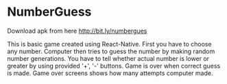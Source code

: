 # NumberGuess
Download apk from here http://bit.ly/numbergues

This is basic game created using React-Native. 
First you have to choose any number. 
Computer then tries to guess the number by making random number generations. 
You have to tell whether actual number is lower or greater by using provided '+', '-' buttons. 
Game is over when correct guess is made. 
Game over screens shows how many attempts computer made.
